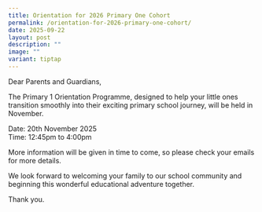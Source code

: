 ```yaml
---
title: Orientation for 2026 Primary One Cohort
permalink: /orientation-for-2026-primary-one-cohort/
date: 2025-09-22
layout: post
description: ""
image: ""
variant: tiptap
---
```

<p>Dear Parents and Guardians,</p>
<p></p>
<p>The Primary 1 Orientation Programme, designed to help your little ones
transition smoothly into their exciting primary school journey, will be
held in November.</p>
<p></p>
<p>Date: 20th November 2025
<br>Time: 12:45pm to 4:00pm</p>
<p></p>
<p>More information will be given in time to come, so please check your emails
for more details.</p>
<p></p>
<p>We look forward to welcoming your family to our school community and beginning
this wonderful educational adventure together.</p>
<p></p>
<p>Thank you.</p>